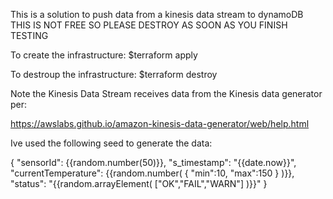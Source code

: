 This is a solution to push data from a kinesis data stream to dynamoDB
THIS IS NOT FREE SO PLEASE DESTROY AS SOON AS YOU FINISH TESTING

To create the infrastructure:
$terraform apply

To destroup the infrastructure:
$terraform destroy

Note the Kinesis Data Stream receives data from the Kinesis data generator per: 

https://awslabs.github.io/amazon-kinesis-data-generator/web/help.html

Ive used the following seed to generate the data:

{
    "sensorId": {{random.number(50)}},
    "s_timestamp": "{{date.now}}",
    "currentTemperature": {{random.number(
        {
            "min":10,
            "max":150
        }
    )}},
    "status": "{{random.arrayElement(
        ["OK","FAIL","WARN"]
    )}}"
}

